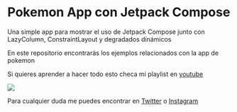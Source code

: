 # Pokemon App con Jetpack Compose
Una simple app para mostrar el uso de Jetpack Compose junto con LazyColumn, ConstraintLayout y degradados dinámicos

En este repositorio encontrarás los ejemplos relacionados con la app de pokemon

Si quieres aprender a hacer todo esto checa mi playlist en [youtube](https://youtu.be/O5AoFbN2eFQ)

![](https://i.ibb.co/kSD153Y/pokemon4.png)

Para cualquier duda me puedes encontrar en [Twitter](https://twitter.com/saulmaos) o [Instagram](https://www.instagram.com/saulmaos/)